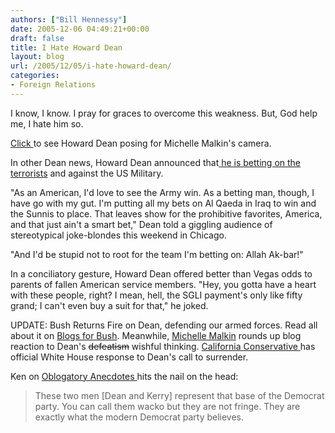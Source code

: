 ```yaml
---
authors: ["Bill Hennessy"]
date: 2005-12-06 04:49:21+00:00
draft: false
title: I Hate Howard Dean
layout: blog
url: /2005/12/05/i-hate-howard-dean/
categories:
- Foreign Relations
---
```


I know, I know.  I pray for graces to overcome this weakness.  But, God help me, I hate him so.

[Click ](https://michellemalkin.com/archives/004026.htm)to see Howard Dean posing for Michelle Malkin's camera.

In other Dean news, Howard Dean announced that[ he is betting on the terrorists](https://www.blogsforbush.com/mt/archives/006099.html) and against the US Military.

"As an American, I'd love to see the Army win.  As a betting man, though, I have go with my gut.  I'm putting all my bets on Al Qaeda in Iraq to win and the Sunnis to place.  That leaves show for the prohibitive favorites, America, and that just ain't a smart bet," Dean told a giggling audience of stereotypical joke-blondes this weekend in Chicago.

"And I'd be stupid not to root for the team I'm betting on:  Allah Ak-bar!"

In a conciliatory gesture, Howard Dean offered better than Vegas odds to parents of fallen American service members.  "Hey, you gotta have a heart with these people, right?  I mean, hell, the SGLI payment's only like fifty grand; I can't even buy a suit for that," he joked.

UPDATE:  Bush Returns Fire on Dean, defending our armed forces.  Read all about it on [Blogs for Bush](https://www.blogsforbush.com/mt/archives/006105.html).  Meanwhile, [Michelle Malkin](https://michellemalkin.com/archives/004032.htm) rounds up blog reaction to Dean's <del>defeatism</del> wishful thinking.  [California Conservative ](https://www.californiaconservative.org/?p=1702)has official White House response to Dean's call to surrender.

Ken on [Oblogatory Anecdotes ](https://brutus1964.blogspot.com/2005/12/howard-dean-says-we-cant-win-he-must.html)hits the nail on the head:



> These two men [Dean and Kerry] represent that base of the Democrat party. You can call them wacko but they are not fringe. They are exactly what the modern Democrat party believes.




